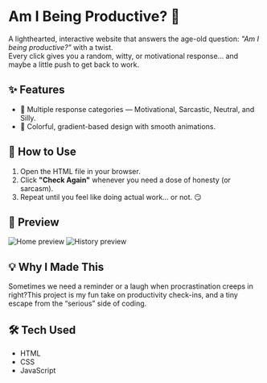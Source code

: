 # Am I Being Productive? 💭

A lighthearted, interactive website that answers the age-old question: *"Am I being productive?"* with a twist.  
Every click gives you a random, witty, or motivational response… and maybe a little push to get back to work.  

## ✨ Features
- 🎯 Multiple response categories — Motivational, Sarcastic, Neutral, and Silly.
- 🎨 Colorful, gradient-based design with smooth animations.

## 🚀 How to Use
1. Open the HTML file in your browser.
2. Click **"Check Again"** whenever you need a dose of honesty (or sarcasm).
3. Repeat until you feel like doing actual work… or not. 😏

## 📸 Preview
![Home preview](.png)
![History preview](.png)

## 💡 Why I Made This
Sometimes we need a reminder or a laugh when procrastination creeps in right?This project is my fun take on productivity check-ins, and a tiny escape from the “serious” side of coding.

## 🛠️ Tech Used
- HTML
- CSS
- JavaScript


